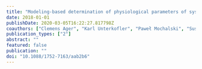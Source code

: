 ```yaml
---
title: "Modeling-based determination of physiological parameters of systemic VOCs by breath gas analysis, part 2"
date: 2018-01-01
publishDate: 2020-03-05T16:22:27.817798Z
coauthors: ["Clemens Ager", "Karl Unterkofler", "Paweł Mochalski", "Susanne Teschl", "Gerald Teschl", "Chris A. Mayhew", "Julian King"]
publication_types: ["2"]
abstract: ""
featured: false
publication: ""
doi: "10.1088/1752-7163/aab2b6"
---
```


